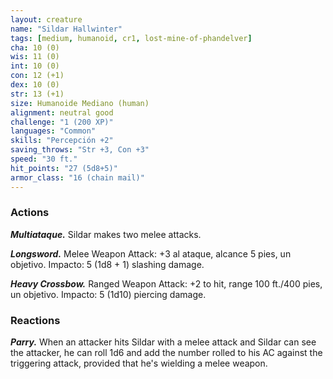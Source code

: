```yaml
---
layout: creature
name: "Sildar Hallwinter"
tags: [medium, humanoid, cr1, lost-mine-of-phandelver]
cha: 10 (0)
wis: 11 (0)
int: 10 (0)
con: 12 (+1)
dex: 10 (0)
str: 13 (+1)
size: Humanoide Mediano (human)
alignment: neutral good
challenge: "1 (200 XP)"
languages: "Common"
skills: "Percepción +2"
saving_throws: "Str +3, Con +3"
speed: "30 ft."
hit_points: "27 (5d8+5)"
armor_class: "16 (chain mail)"
---
```


### Actions

***Multiataque.*** Sildar makes two melee attacks.

***Longsword.*** Melee Weapon Attack: +3 al ataque, alcance 5 pies, un objetivo. Impacto: 5 (1d8 + 1) slashing damage.

***Heavy Crossbow.*** Ranged Weapon Attack: +2 to hit, range 100 ft./400 pies, un objetivo. Impacto: 5 (1d10) piercing damage.

### Reactions

***Parry.*** When an attacker hits Sildar with a melee attack and Sildar can see the attacker, he can roll 1d6 and add the number rolled to his AC against the triggering attack, provided that he's wielding a melee weapon.